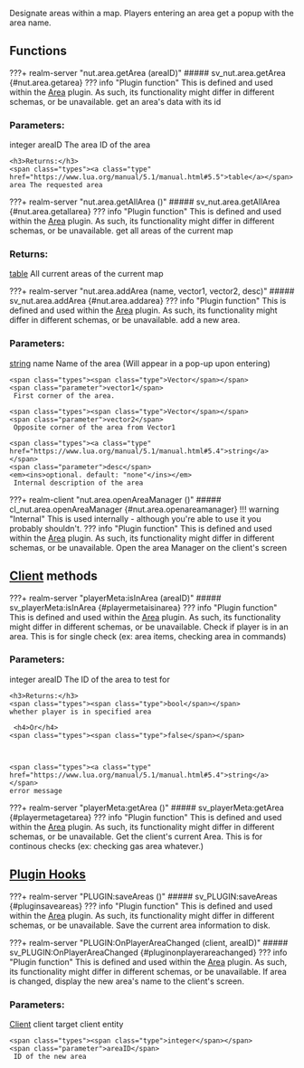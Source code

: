 Designate areas within a map.
 Players entering an area get a popup with the area name.
## Functions

???+ realm-server "<a id=nut.area.getArea></a>nut.area.getArea (areaID)"
    ##### sv_nut.area.getArea {#nut.area.getarea}
    ??? info "Plugin function"
        This is defined and used within the [Area](/developer/plugins/Area) plugin. As such, its functionality might differ in different schemas, or be unavailable.
    get an area's data with its id
    <h3>Parameters:</h3>
    <span class="types"><span class="type">integer</span></span>
    <span class="parameter">areaID</span>
     The area ID of the area


    <h3>Returns:</h3>
    <span class="types"><a class="type" href="https://www.lua.org/manual/5.1/manual.html#5.5">table</a></span>
    area The requested area


???+ realm-server "<a id=nut.area.getAllArea></a>nut.area.getAllArea ()"
    ##### sv_nut.area.getAllArea {#nut.area.getallarea}
    ??? info "Plugin function"
        This is defined and used within the [Area](/developer/plugins/Area) plugin. As such, its functionality might differ in different schemas, or be unavailable.
    get all areas of the current map
    <h3>Returns:</h3>
    <span class="types"><a class="type" href="https://www.lua.org/manual/5.1/manual.html#5.5">table</a></span>
    All current areas of the current map


???+ realm-server "<a id=nut.area.addArea></a>nut.area.addArea (name, vector1, vector2, desc)"
    ##### sv_nut.area.addArea {#nut.area.addarea}
    ??? info "Plugin function"
        This is defined and used within the [Area](/developer/plugins/Area) plugin. As such, its functionality might differ in different schemas, or be unavailable.
    add a new area.
    <h3>Parameters:</h3>
    <span class="types"><a class="type" href="https://www.lua.org/manual/5.1/manual.html#5.4">string</a></span>
    <span class="parameter">name</span>
     Name of the area (Will appear in a pop-up upon entering)

    <span class="types"><span class="type">Vector</span></span>
    <span class="parameter">vector1</span>
     First corner of the area.

    <span class="types"><span class="type">Vector</span></span>
    <span class="parameter">vector2</span>
     Opposite corner of the area from Vector1

    <span class="types"><a class="type" href="https://www.lua.org/manual/5.1/manual.html#5.4">string</a></span>
    <span class="parameter">desc</span>
    <em><ins>optional. default: "none"</ins></em>
     Internal description of the area



???+ realm-client "<a id=nut.area.openAreaManager></a>nut.area.openAreaManager ()"
    ##### cl_nut.area.openAreaManager {#nut.area.openareamanager}
    !!! warning "Internal"
        This is used internally - although you're able to use it you probably shouldn't.
    ??? info "Plugin function"
        This is defined and used within the [Area](/developer/plugins/Area) plugin. As such, its functionality might differ in different schemas, or be unavailable.
    Open the area Manager on the client's screen

## [Client](/developer/classes/Client/) methods

???+ realm-server "<a id=playerMeta:isInArea></a>playerMeta:isInArea (areaID)"
    ##### sv_playerMeta:isInArea {#playermetaisinarea}
    ??? info "Plugin function"
        This is defined and used within the [Area](/developer/plugins/Area) plugin. As such, its functionality might differ in different schemas, or be unavailable.
    Check if player is in an area.  This is for single check (ex: area items, checking area in commands)
    <h3>Parameters:</h3>
    <span class="types"><span class="type">integer</span></span>
    <span class="parameter">areaID</span>
     The ID of the area to test for


    <h3>Returns:</h3>
    <span class="types"><span class="type">bool</span></span>
    whether player is in specified area

     <h4>Or</h4>
    <span class="types"><span class="type">false</span></span>



    <span class="types"><a class="type" href="https://www.lua.org/manual/5.1/manual.html#5.4">string</a></span>
    error message


???+ realm-server "<a id=playerMeta:getArea></a>playerMeta:getArea ()"
    ##### sv_playerMeta:getArea {#playermetagetarea}
    ??? info "Plugin function"
        This is defined and used within the [Area](/developer/plugins/Area) plugin. As such, its functionality might differ in different schemas, or be unavailable.
    Get the client's current Area.  This is for continous checks (ex: checking gas area whatever.)

## [Plugin Hooks](/developer/hooks/GM/)

???+ realm-server "<a id=PLUGIN:saveAreas></a>PLUGIN:saveAreas ()"
    ##### sv_PLUGIN:saveAreas {#pluginsaveareas}
    ??? info "Plugin function"
        This is defined and used within the [Area](/developer/plugins/Area) plugin. As such, its functionality might differ in different schemas, or be unavailable.
    Save the current area information to disk.

???+ realm-server "<a id=PLUGIN:OnPlayerAreaChanged></a>PLUGIN:OnPlayerAreaChanged (client, areaID)"
    ##### sv_PLUGIN:OnPlayerAreaChanged {#pluginonplayerareachanged}
    ??? info "Plugin function"
        This is defined and used within the [Area](/developer/plugins/Area) plugin. As such, its functionality might differ in different schemas, or be unavailable.
    If area is changed, display the new area's name to the client's screen.
    <h3>Parameters:</h3>
    <span class="types"><a class="type" href="../Client#">Client</a></span>
    <span class="parameter">client</span>
     target client entity

    <span class="types"><span class="type">integer</span></span>
    <span class="parameter">areaID</span>
     ID of the new area



